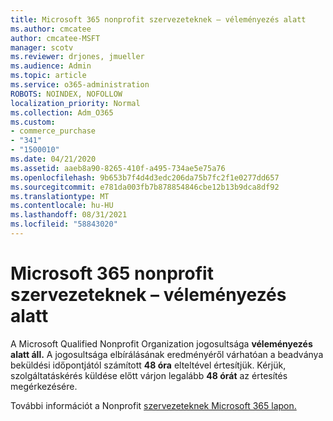 ```yaml
---
title: Microsoft 365 nonprofit szervezeteknek – véleményezés alatt
ms.author: cmcatee
author: cmcatee-MSFT
manager: scotv
ms.reviewer: drjones, jmueller
ms.audience: Admin
ms.topic: article
ms.service: o365-administration
ROBOTS: NOINDEX, NOFOLLOW
localization_priority: Normal
ms.collection: Adm_O365
ms.custom:
- commerce_purchase
- "341"
- "1500010"
ms.date: 04/21/2020
ms.assetid: aaeb8a90-8265-410f-a495-734ae5e75a76
ms.openlocfilehash: 9b653b7f4d4d3edc206da75b7fc2f1e0277dd657
ms.sourcegitcommit: e781da003fb7b878854846cbe12b13b9dca8df92
ms.translationtype: MT
ms.contentlocale: hu-HU
ms.lasthandoff: 08/31/2021
ms.locfileid: "58843020"
---
```

# <a name="microsoft-365-for-nonprofits---under-review"></a>Microsoft 365 nonprofit szervezeteknek – véleményezés alatt

A Microsoft Qualified Nonprofit Organization jogosultsága **véleményezés alatt áll.** A jogosultsága elbírálásának eredményéről várhatóan a beadványa beküldési időpontjától számított **48 óra** elteltével értesítjük. Kérjük, szolgáltatáskérés küldése előtt várjon legalább **48 órát** az értesítés megérkezésére. 

További információt a Nonprofit [szervezeteknek Microsoft 365 lapon.](https://www.microsoft.com/nonprofits/microsoft-365) 
